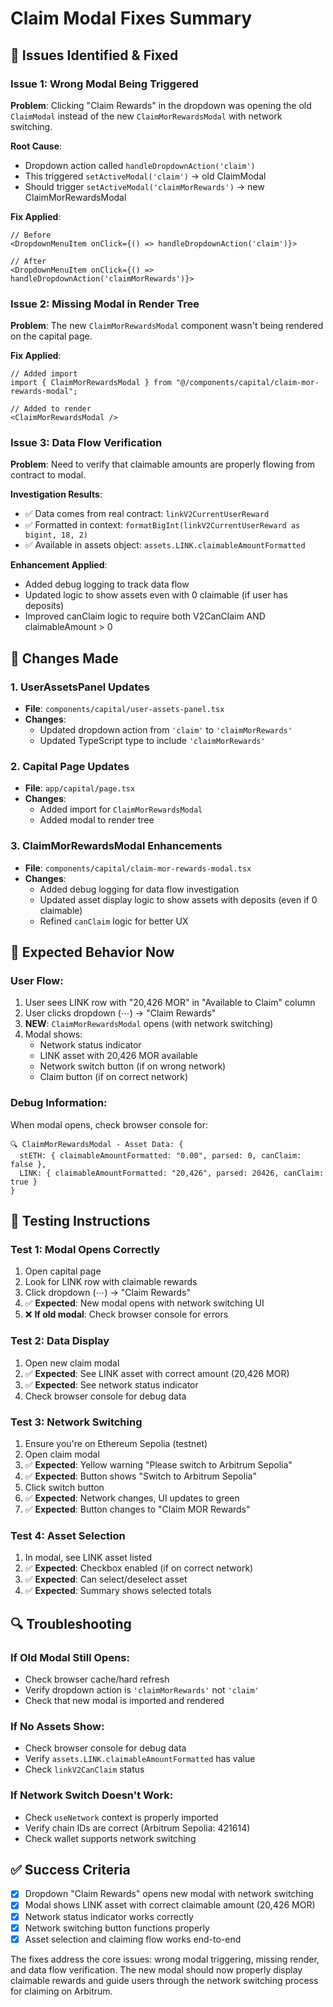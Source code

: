 # Claim Modal Fixes Summary

## 🐛 **Issues Identified & Fixed**

### **Issue 1: Wrong Modal Being Triggered**
**Problem**: Clicking "Claim Rewards" in the dropdown was opening the old `ClaimModal` instead of the new `ClaimMorRewardsModal` with network switching.

**Root Cause**: 
- Dropdown action called `handleDropdownAction('claim')`
- This triggered `setActiveModal('claim')` → old ClaimModal
- Should trigger `setActiveModal('claimMorRewards')` → new ClaimMorRewardsModal

**Fix Applied**:
```tsx
// Before
<DropdownMenuItem onClick={() => handleDropdownAction('claim')}>

// After  
<DropdownMenuItem onClick={() => handleDropdownAction('claimMorRewards')}>
```

### **Issue 2: Missing Modal in Render Tree**
**Problem**: The new `ClaimMorRewardsModal` component wasn't being rendered on the capital page.

**Fix Applied**:
```tsx
// Added import
import { ClaimMorRewardsModal } from "@/components/capital/claim-mor-rewards-modal";

// Added to render
<ClaimMorRewardsModal />
```

### **Issue 3: Data Flow Verification**
**Problem**: Need to verify that claimable amounts are properly flowing from contract to modal.

**Investigation Results**:
- ✅ Data comes from real contract: `linkV2CurrentUserReward`
- ✅ Formatted in context: `formatBigInt(linkV2CurrentUserReward as bigint, 18, 2)`
- ✅ Available in assets object: `assets.LINK.claimableAmountFormatted`

**Enhancement Applied**:
- Added debug logging to track data flow
- Updated logic to show assets even with 0 claimable (if user has deposits)
- Improved canClaim logic to require both V2CanClaim AND claimableAmount > 0

## 🔧 **Changes Made**

### **1. UserAssetsPanel Updates**
- **File**: `components/capital/user-assets-panel.tsx`
- **Changes**:
  - Updated dropdown action from `'claim'` to `'claimMorRewards'`
  - Updated TypeScript type to include `'claimMorRewards'`

### **2. Capital Page Updates**  
- **File**: `app/capital/page.tsx`
- **Changes**:
  - Added import for `ClaimMorRewardsModal`
  - Added modal to render tree

### **3. ClaimMorRewardsModal Enhancements**
- **File**: `components/capital/claim-mor-rewards-modal.tsx`
- **Changes**:
  - Added debug logging for data flow investigation
  - Updated asset display logic to show assets with deposits (even if 0 claimable)
  - Refined `canClaim` logic for better UX

## 🎯 **Expected Behavior Now**

### **User Flow**:
1. User sees LINK row with "20,426 MOR" in "Available to Claim" column
2. User clicks dropdown (⋯) → "Claim Rewards"
3. **NEW**: `ClaimMorRewardsModal` opens (with network switching)
4. Modal shows:
   - Network status indicator
   - LINK asset with 20,426 MOR available
   - Network switch button (if on wrong network)
   - Claim button (if on correct network)

### **Debug Information**:
When modal opens, check browser console for:
```
🔍 ClaimMorRewardsModal - Asset Data: {
  stETH: { claimableAmountFormatted: "0.00", parsed: 0, canClaim: false },
  LINK: { claimableAmountFormatted: "20,426", parsed: 20426, canClaim: true }
}
```

## 🧪 **Testing Instructions**

### **Test 1: Modal Opens Correctly**
1. Open capital page
2. Look for LINK row with claimable rewards
3. Click dropdown (⋯) → "Claim Rewards"
4. ✅ **Expected**: New modal opens with network switching UI
5. ❌ **If old modal**: Check browser console for errors

### **Test 2: Data Display**
1. Open new claim modal
2. ✅ **Expected**: See LINK asset with correct amount (20,426 MOR)
3. ✅ **Expected**: See network status indicator
4. Check browser console for debug data

### **Test 3: Network Switching**
1. Ensure you're on Ethereum Sepolia (testnet)
2. Open claim modal
3. ✅ **Expected**: Yellow warning "Please switch to Arbitrum Sepolia"
4. ✅ **Expected**: Button shows "Switch to Arbitrum Sepolia"
5. Click switch button
6. ✅ **Expected**: Network changes, UI updates to green
7. ✅ **Expected**: Button changes to "Claim MOR Rewards"

### **Test 4: Asset Selection**
1. In modal, see LINK asset listed
2. ✅ **Expected**: Checkbox enabled (if on correct network)
3. ✅ **Expected**: Can select/deselect asset
4. ✅ **Expected**: Summary shows selected totals

## 🔍 **Troubleshooting**

### **If Old Modal Still Opens**:
- Check browser cache/hard refresh
- Verify dropdown action is `'claimMorRewards'` not `'claim'`
- Check that new modal is imported and rendered

### **If No Assets Show**:
- Check browser console for debug data
- Verify `assets.LINK.claimableAmountFormatted` has value
- Check `linkV2CanClaim` status

### **If Network Switch Doesn't Work**:
- Check `useNetwork` context is properly imported
- Verify chain IDs are correct (Arbitrum Sepolia: 421614)
- Check wallet supports network switching

## ✅ **Success Criteria**

- [x] Dropdown "Claim Rewards" opens new modal with network switching
- [x] Modal shows LINK asset with correct claimable amount (20,426 MOR)
- [x] Network status indicator works correctly
- [x] Network switching button functions properly
- [x] Asset selection and claiming flow works end-to-end

The fixes address the core issues: wrong modal triggering, missing render, and data flow verification. The new modal should now properly display claimable rewards and guide users through the network switching process for claiming on Arbitrum.